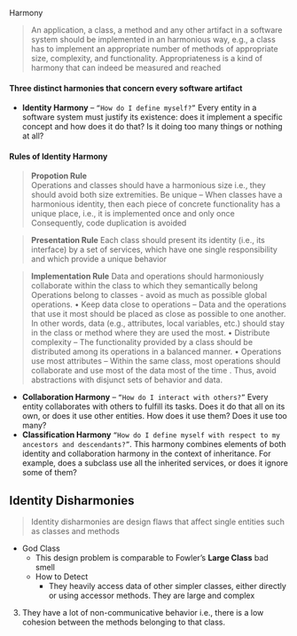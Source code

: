Harmony

>An application, a class, a method and any other artifact in a software system should be implemented in an harmonious way, e.g., a class has to implement an appropriate number of methods of appropriate size, complexity, and functionality.
>Appropriateness is a kind of harmony that can indeed be measured and reached

#### Three distinct harmonies that concern every software artifact

- **Identity Harmony** – `“How do I define myself?”` Every entity in a software system must justify its existence: does it implement a specific concept and how does it do that? Is it doing too many things or nothing at all?
#### Rules of Identity Harmony
>**Propotion Rule**  
>Operations and classes should have a harmonious size i.e., they should avoid both size extremities. Be unique – When classes have a harmonious identity, then each
piece of concrete functionality has a unique place, i.e., it is implemented once and only once Consequently, code duplication is avoided

>**Presentation Rule**
> Each class should present its identity (i.e., its interface) by a set of services, which have one single responsibility and which provide a unique behavior

> **Implementation Rule** 
> Data and operations should harmoniously collaborate within the class to which they semantically belong
Operations belong to classes - avoid as much as possible global operations.
• Keep data close to operations – Data and the operations that use
it most should be placed as close as possible to one another. In other words, data (e.g., attributes, local variables, etc.) should stay in the class or method where they are used the most.
• Distribute complexity – The functionality provided by a class should be distributed among its operations in a balanced manner.
• Operations use most attributes – Within the same class, most operations should collaborate and use most of the data most of the time . Thus, avoid abstractions with disjunct sets of behavior and data.
- **Collaboration Harmony** – `“How do I interact with others?”` Every entity collaborates with others to fulfill its tasks. Does it do that all on its own, or does it use other entities. How does it use them? Does it use too many?
- **Classification Harmony** `“How do I define myself with respect to my ancestors and descendants?”`. This harmony combines elements of both identity and collaboration harmony in the context of inheritance. For example, does a subclass use all the inherited services, or does it ignore some of them?

## Identity Disharmonies
> Identity disharmonies are design flaws that affect single entities such as classes and methods
- God Class
	- This design problem is comparable to Fowler’s **Large Class** bad smell
	- How to Detect
		- They heavily access data of other simpler classes, either directly or using accessor methods.
They are large and complex
3. They have a lot of non-communicative behavior i.e., there is a low
cohesion between the methods belonging to that class.





<!--stackedit_data:
eyJoaXN0b3J5IjpbLTM0MDI1OTI1NSwxODgwMTQwMjIsNDY3Mz
Q0ODcyXX0=
-->